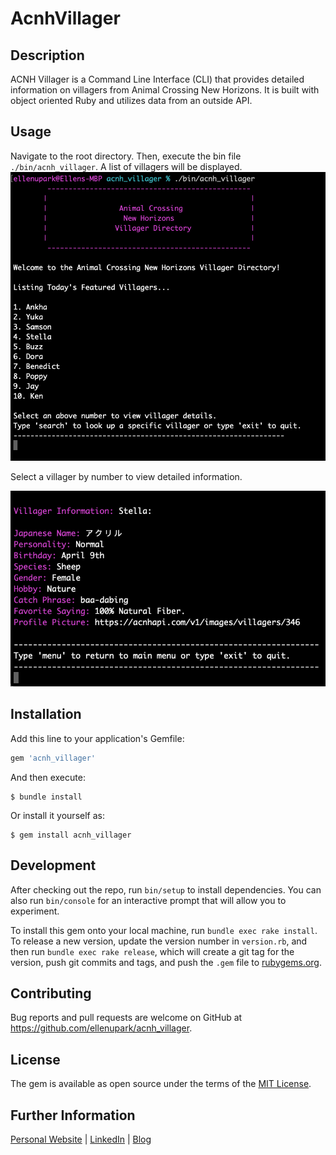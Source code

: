 # AcnhVillager

## Description

ACNH Villager is a Command Line Interface (CLI) that provides detailed information on villagers from Animal Crossing New Horizons. It is built with object oriented Ruby and utilizes data from an outside API.

## Usage

Navigate to the root directory. Then, execute the bin file `./bin/acnh_villager`. A list of villagers will be displayed. 
<img src="./images/main.png" width="600">

Select a villager by number to view detailed information.

<img src="./images/details.png" width="600">

## Installation

Add this line to your application's Gemfile:

```ruby
gem 'acnh_villager'
```

And then execute:

    $ bundle install

Or install it yourself as:

    $ gem install acnh_villager

## Development

After checking out the repo, run `bin/setup` to install dependencies. You can also run `bin/console` for an interactive prompt that will allow you to experiment.

To install this gem onto your local machine, run `bundle exec rake install`. To release a new version, update the version number in `version.rb`, and then run `bundle exec rake release`, which will create a git tag for the version, push git commits and tags, and push the `.gem` file to [rubygems.org](https://rubygems.org).

## Contributing

Bug reports and pull requests are welcome on GitHub at https://github.com/ellenupark/acnh_villager.


## License

The gem is available as open source under the terms of the [MIT License](https://opensource.org/licenses/MIT).

## Further Information
[Personal Website](https://ellenupark.github.io) | [LinkedIn](http://www.linkedin.com/in/ellenupark) | [Blog](https://ellen-park.medium.com/)